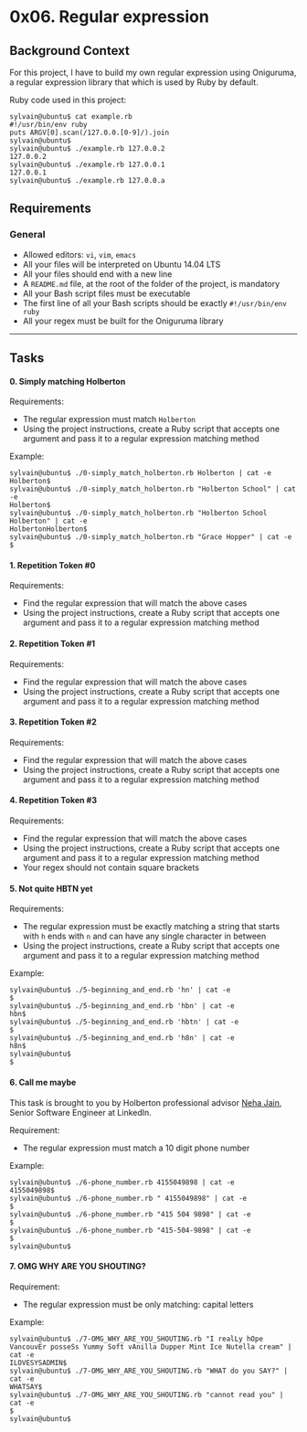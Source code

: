 <h1 class="gap">0x06. Regular expression</h1>

 <h2>Background Context</h2>
<p>For this project, I have to build my own regular expression using Oniguruma, a regular expression library that which is used by Ruby by default.</p>

<p>Ruby code used in this project:</p>

<pre><code>sylvain@ubuntu$ cat example.rb
#!/usr/bin/env ruby
puts ARGV[0].scan(/127.0.0.[0-9]/).join
sylvain@ubuntu$
sylvain@ubuntu$ ./example.rb 127.0.0.2
127.0.0.2
sylvain@ubuntu$ ./example.rb 127.0.0.1
127.0.0.1
sylvain@ubuntu$ ./example.rb 127.0.0.a
</code></pre>


<h2>Requirements</h2>

<h3>General</h3>

<ul>
<li>Allowed editors: <code>vi</code>, <code>vim</code>, <code>emacs</code></li>
<li>All your files will be interpreted on Ubuntu 14.04 LTS</li>
<li>All your files should end with a new line</li>
<li>A <code>README.md</code> file, at the root of the folder of the project, is mandatory</li>
<li>All your Bash script files must be executable</li>
<li>The first line of all your Bash scripts should be exactly <code>#!/usr/bin/env ruby</code></li>
<li>All your regex must be built for the Oniguruma library</li>
</ul>


<hr class="gap">
<h2 class="gap">Tasks</h2>
<h4 class="task">
    0. Simply matching Holberton
  </h4>
<p>Requirements:</p>

<ul>
<li>The regular expression must match <code>Holberton</code></li>
<li>Using the project instructions, create a Ruby script that accepts one argument and pass it to a regular expression matching method</li>
</ul>

<p>Example:</p>

<pre><code>sylvain@ubuntu$ ./0-simply_match_holberton.rb Holberton | cat -e
Holberton$
sylvain@ubuntu$ ./0-simply_match_holberton.rb &quot;Holberton School&quot; | cat -e
Holberton$
sylvain@ubuntu$ ./0-simply_match_holberton.rb &quot;Holberton School Holberton&quot; | cat -e
HolbertonHolberton$
sylvain@ubuntu$ ./0-simply_match_holberton.rb &quot;Grace Hopper&quot; | cat -e
$
</code></pre>

  <h4 class="task">
    1. Repetition Token #0
  </h4>
<p>Requirements:</p>

<ul>
<li>Find the regular expression that will match the above cases</li>
<li>Using the project instructions, create a Ruby script that accepts one argument and pass it to a regular expression matching method</li>
</ul>

 <h4 class="task">
    2. Repetition Token #1
  </h4>
<p>Requirements:</p>

<ul>
<li>Find the regular expression that will match the above cases</li>
<li>Using the project instructions, create a Ruby script that accepts one argument and pass it to a regular expression matching method</li>
</ul>

<h4 class="task">
    3. Repetition Token #2
  </h4>
<p>Requirements:</p>

<ul>
<li>Find the regular expression that will match the above cases</li>
<li>Using the project instructions, create a Ruby script that accepts one argument and pass it to a regular expression matching method</li>
</ul>


<h4 class="task">
    4. Repetition Token #3
  </h4>
<p>Requirements:</p>

<ul>
<li>Find the regular expression that will match the above cases</li>
<li>Using the project instructions, create a Ruby script that accepts one argument and pass it to a regular expression matching method</li>
<li>Your regex should not contain square brackets</li>
</ul>



  <h4 class="task">
    5. Not quite HBTN yet
  </h4>
 <p>Requirements:</p>

<ul>
<li>The regular expression must be exactly matching a string that starts with <code>h</code> ends with <code>n</code> and can have any single character in between</li>
<li>Using the project instructions, create a Ruby script that accepts one argument and pass it to a regular expression matching method</li>
</ul>

<p>Example:</p>

<pre><code>sylvain@ubuntu$ ./5-beginning_and_end.rb &#39;hn&#39; | cat -e
$
sylvain@ubuntu$ ./5-beginning_and_end.rb &#39;hbn&#39; | cat -e
hbn$
sylvain@ubuntu$ ./5-beginning_and_end.rb &#39;hbtn&#39; | cat -e
$
sylvain@ubuntu$ ./5-beginning_and_end.rb &#39;h8n&#39; | cat -e
h8n$
sylvain@ubuntu$
$
</code></pre>



  <h4 class="task">
    6. Call me maybe
 </h4>
 <p>This task is brought to you by Holberton professional advisor <a href="/rltoken/V4rEpseJEPRMMnfaZPbkgw" title="Neha Jain" target="_blank">Neha Jain</a>, Senior Software Engineer at LinkedIn.</p>

<p>Requirement:</p>

<ul>
<li>The regular expression must match a 10 digit phone number</li>
</ul>

<p>Example:</p>

<pre><code>sylvain@ubuntu$ ./6-phone_number.rb 4155049898 | cat -e
4155049898$
sylvain@ubuntu$ ./6-phone_number.rb &quot; 4155049898&quot; | cat -e
$
sylvain@ubuntu$ ./6-phone_number.rb &quot;415 504 9898&quot; | cat -e
$
sylvain@ubuntu$ ./6-phone_number.rb &quot;415-504-9898&quot; | cat -e
$
sylvain@ubuntu$
</code></pre>

<h4 class="task">
    7. OMG WHY ARE YOU SHOUTING?
  </h4>
<p>Requirement:</p>

<ul>
<li>The regular expression must be only matching: capital letters</li>
</ul>

<p>Example:</p>

<pre><code>sylvain@ubuntu$ ./7-OMG_WHY_ARE_YOU_SHOUTING.rb &quot;I realLy hOpe VancouvEr posseSs Yummy Soft vAnilla Dupper Mint Ice Nutella cream&quot; | cat -e
ILOVESYSADMIN$
sylvain@ubuntu$ ./7-OMG_WHY_ARE_YOU_SHOUTING.rb &quot;WHAT do you SAY?&quot; | cat -e
WHATSAY$
sylvain@ubuntu$ ./7-OMG_WHY_ARE_YOU_SHOUTING.rb &quot;cannot read you&quot; | cat -e
$
sylvain@ubuntu$
</code></pre>